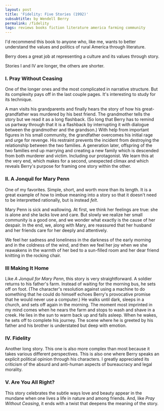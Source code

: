 ```yaml
---
layout: post
title: 'Fidelity: Five Stories (1992)'
subsubtitle: by Wendell Berry
permalink: /fidelity
tags: reviews books fiction literature america farming community
---
```


I'd recommend this book to anyone who, like me, wants to better understand the values and politics of rural America through literature.
<!--more-->
Berry does a great job at representing a culture and its values through story.

Stories I and IV are longer, the others are shorter.

### I. Pray Without Ceasing

One of the longer ones and the most complicated in narrative structure.
But its complexity pays off in the last couple pages.
It's interesting to study for its technique.

A man visits his grandparents and finally hears the story of how his great-grandfather was murdered by his best friend.
The grandmother tells the story but we read it as a long flashback.
(So long that Berry has to remind us partway through that it is a flashback by interrupting it with dialogue between the grandmother and the grandson.)
With help from important figures in his small community, the grandfather overcomes his initial rage and urge for revenge.
His restraint prevents the incident from destroying the relationship between the two families.
A generation later, offspring of the two families end up marrying and creating a new family which is descended from both murderer and victim.
Including our protagonist.
We learn this at the very end, which makes for a second, unexpected climax and which reveals Berry's purpose for framing one story within the other.

### II. A Jonquil for Mary Penn

One of my favorites.
Simple, short, and worth more than its length.
It is a great example of how to imbue meaning into a story so that it doesn't need to be interpretted rationally, but is instead _felt_.

Mary Penn is sick and wallowing.
At first, we think her feelings are true: she is alone and she lacks love and care.
But slowly we realize her small community is a good one, and we wonder what exactly is the cause of her despair.
In the end, we, along with Mary, are reassured that her husband and her friends care for her deeply and attentively.

We feel her sadness and loneliness in the darkness of the early morning and in the coldness of the wind, and then we feel her joy when we she reawakens in the warmth of her bed to a sun-filled room and her dear friend knitting in the rocking chair.

### III Making It Home

Like _A Jonquil for Mary Penn_, this story is very straightforward.
A soldier returns to his father's farm.
Instead of waiting for the morning bus, he sets off on foot.
(The character's resolution against using a machine to do something that he could do himself echoes Berry's provocative promise that he would never use a computer.)
He walks until dark, sleeps in a church, and sets off again in the morning.
The moment most imprinted in my mind comes when he nears the farm and stops to wash and shave in a creek.
He lies in the sun to warm back up and falls asleep.
When he wakes, he sets off to complete his journey.
The scene where he is greeted by his father and his brother is understated but deep with emotion.

### IV. Fidelity

Another long story.
This one is also more complex than most because it takes various different perspectives.
This is also one where Berry speaks an explicit political opinion through his characters.
I greatly appreciated its criticism of the absurd and anti-human aspects of bureaucracy and legal morality.

### V. Are You All Right?

This story celebrates the subtle ways love and beauty appear in the mundane when one lives a life in nature and among friends.
And, like _Pray Without Ceasing_, it ends with a twist that deepens the meaning of the story.